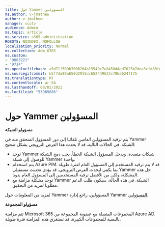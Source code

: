 ```yaml
---
title: حول Yammer المسؤولين
ms.author: v-jmathew
author: v-jmathew
manager: scotv
audience: Admin
ms.topic: article
ms.service: o365-administration
ROBOTS: NOINDEX, NOFOLLOW
localization_priority: Normal
ms.collection: Adm_O365
ms.custom:
- "9003221"
- "9714"
ms.openlocfilehash: a5d71f509b7006264b15549c7e8450d4ed7025b7dea3cfd80fe6f0fdf50b0b9c
ms.sourcegitcommit: b5f7da89a650d2915dc652449623c78be6247175
ms.translationtype: MT
ms.contentlocale: ar-SA
ms.lasthandoff: 08/05/2021
ms.locfileid: "53989686"
---
```

# <a name="about-yammer-admins"></a>حول Yammer المسؤولين

**مسؤولو الشبكة**

يتم ترقية المسؤولين العامين تلقائيا إلى دور المسؤول المتحقق منه في Yammer الشبكة. في الحالات التالية، قد لا يحدث هذا العرض الترويجي بشكل صحيح:

- توجد Yammer شبكات متعددة، ويدخل المسؤول الشبكة الخطأ. [يجب دمج](https://docs.microsoft.com/yammer/configure-your-yammer-network/consolidate-multiple-yammer-networks) الشبكة للوصول إلى شبكة Yammer واحدة.
- يتم استخدام Azure PIM. قد لا يتم ترقية المستخدم إلى المسؤول العام لفترة طويلة بما يكفي ليحدث العرض الترويجي. قد يؤدي تحديث مستقبلي Yammer حل هذه المشكلة، ولكن من الأفضل ترقية المستخدمين إلى المسؤول العام يدويا.
- توجد مشكلة مزامنة مع Yammer الشبكة. في هذه الحالة، سيكون طلب الدعم مطلوبا لمزيد من التحقيق.

لمزيد من المعلومات حول Yammer المسؤولين، راجع إدارة Yammer [المسؤولين](https://docs.microsoft.com/yammer/manage-yammer-users/manage-yammer-admins).

**مسؤولو المجموعة**

تتم مزامنة Microsoft 365 المجموعات المتصلة مع عضوية المجموعة من Azure AD. بالنسبة للمجموعات الكبيرة، قد تستغرق هذه المزامنة فترة طويلة.
